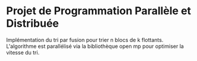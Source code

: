 # Projet de Programmation Parallèle et Distribuée
Implémentation du tri par fusion pour trier n blocs de k flottants.  
L'algorithme est parallélisé via la bibliothèque open mp pour optimiser la vitesse du tri.
